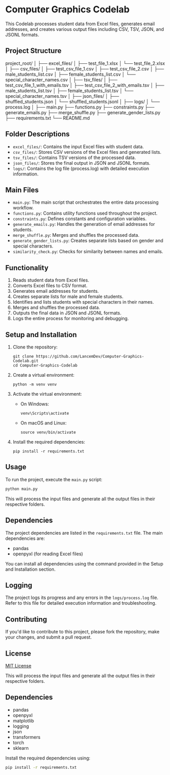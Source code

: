 # Computer Graphics Codelab

This Codelab processes student data from Excel files, generates email addresses, and creates various output files including CSV, TSV, JSON, and JSONL formats.


## Project Structure
project_root/
│
├── excel_files/
│   ├── test_file_1.xlsx
│   └── test_file_2.xlsx
│
├── csv_files/
│   ├── test_csv_file_1.csv
│   ├── test_csv_file_2.csv
│   ├── male_students_list.csv
│   ├── female_students_list.csv
│   └── special_character_names.csv
│
├── tsv_files/
│   ├── test_csv_file_1_with_emails.tsv
│   ├── test_csv_file_2_with_emails.tsv
│   ├── male_students_list.tsv
│   ├── female_students_list.tsv
│   └── special_character_names.tsv
│
├── json_files/
│   ├── shuffled_students.json
│   └── shuffled_students.jsonl
│
├── logs/
│   └── process.log
│
├── main.py
├── functions.py
├── constraints.py
├── generate_emails.py
├── merge_shuffle.py
├── generate_gender_lists.py
├── requirements.txt
└── README.md



## Folder Descriptions

- `excel_files/`: Contains the input Excel files with student data.
- `csv_files/`: Stores CSV versions of the Excel files and generated lists.
- `tsv_files/`: Contains TSV versions of the processed data.
- `json_files/`: Stores the final output in JSON and JSONL formats.
- `logs/`: Contains the log file (process.log) with detailed execution information.

## Main Files

- `main.py`: The main script that orchestrates the entire data processing workflow.
- `functions.py`: Contains utility functions used throughout the project.
- `constraints.py`: Defines constants and configuration variables.
- `generate_emails.py`: Handles the generation of email addresses for students.
- `merge_shuffle.py`: Merges and shuffles the processed data.
- `generate_gender_lists.py`: Creates separate lists based on gender and special characters.
- `similarity_check.py`: Checks for similarity between names and emails.

## Functionality

1. Reads student data from Excel files.
2. Converts Excel files to CSV format.
3. Generates email addresses for students.
4. Creates separate lists for male and female students.
5. Identifies and lists students with special characters in their names.
6. Merges and shuffles the processed data.
7. Outputs the final data in JSON and JSONL formats.
8. Logs the entire process for monitoring and debugging.

## Setup and Installation

1. Clone the repository:
   ```
   git clone https://github.com/LancemDev/Computer-Graphics-Codelab.git
   cd Computer-Graphics-Codelab
   ```

2. Create a virtual environment:
   ```
   python -m venv venv
   ```

3. Activate the virtual environment:
   - On Windows:
     ```
     venv\Scripts\activate
     ```
   - On macOS and Linux:
     ```
     source venv/bin/activate
     ```

4. Install the required dependencies:
   ```
   pip install -r requirements.txt

## Usage

To run the project, execute the `main.py` script:

```bash 
python main.py
```


This will process the input files and generate all the output files in their respective folders.

## Dependencies

The project dependencies are listed in the `requirements.txt` file. The main dependencies are:

- pandas
- openpyxl (for reading Excel files)

You can install all dependencies using the command provided in the Setup and Installation section.

## Logging

The project logs its progress and any errors in the `logs/process.log` file. Refer to this file for detailed execution information and troubleshooting.

## Contributing

If you'd like to contribute to this project, please fork the repository, make your changes, and submit a pull request.

## License

[MIT License](LICENSE)



This will process the input files and generate all the output files in their respective folders.

## Dependencies

- pandas
- openpyxl
- matplotlib
- logging
- json
- transformers
- torch
- sklearn


Install the required dependencies using:

```bash
pip install -r requirements.txt
```


